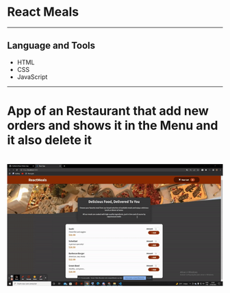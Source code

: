 # React Meals

---

## Language and Tools

- HTML
- CSS
- JavaScript

---

# App of an Restaurant that add new orders and shows it in the Menu and it also delete it

<h1 align="center"> 
    <img src="ezgif.com-gif-maker (4).gif" />
  </h2>
